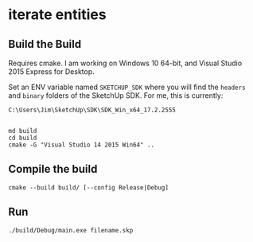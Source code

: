 # iterate entities


## Build the Build

Requires cmake. I am working on Windows 10 64-bit, and Visual Studio 2015
Express for Desktop.

Set an ENV variable named `SKETCHUP_SDK` where you will find the `headers` and
`binary` folders of the SketchUp SDK. For me, this is currently:

    C:\Users\Jim\SketchUp\SDK\SDK_Win_x64_17.2.2555


    md build
    cd build
    cmake -G "Visual Studio 14 2015 Win64" ..

## Compile the build

    cmake --build build/ [--config Release|Debug]

## Run

    ./build/Debug/main.exe filename.skp


